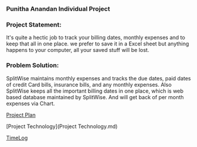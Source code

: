 ### Punitha Anandan Individual Project

### Project Statement:

It's quite a hectic job to track your billing dates, monthly expenses and to keep that all in one place. 
we prefer to save it in a Excel sheet but anything happens to your computer, all your saved stuff will be lost. 

### Problem Solution:

SplitWise maintains monthly expenses and tracks the due dates, paid dates of credit Card bills, insurance bills, and any monthly expenses.
Also  SplitWise keeps all the important billing dates in one place, which is web based database maintained by SplitWise.
And will get back of per month expenses via Chart. 

[Project Plan](ProjectPlan.md)

[Project Technology](Project Technology.md)

[TimeLog](TimeLog.md)

